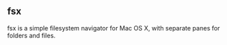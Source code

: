 fsx
---
fsx is a simple filesystem navigator for Mac OS X, with separate panes for folders and files.
